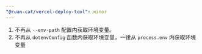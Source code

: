 ```yaml
---
"@ruan-cat/vercel-deploy-tool": minor
---
```


1. 不再从 `--env-path` 配置内获取环境变量。
2. 不再从 `dotenvConfig` 函数内获取环境变量，一律从 `process.env` 内获取环境变量
